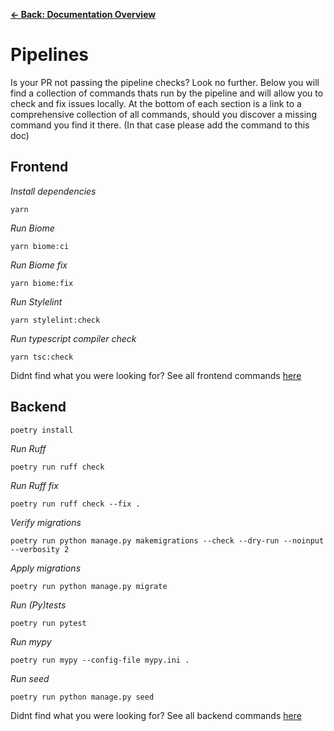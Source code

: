 [**&larr; Back: Documentation Overview**](../../README.md#documentation-overview)

# Pipelines

Is your PR not passing the pipeline checks? Look no further.
Below you will find a collection of commands thats run by the pipeline and will allow you to check and fix issues locally.
At the bottom of each section is a link to a comprehensive collection of all commands, should you discover a missing command you find it there. (In that case please add the command to this doc)

## Frontend

_Install dependencies_

```
yarn
```

_Run Biome_

```
yarn biome:ci
```

_Run Biome fix_

```
yarn biome:fix
```

_Run Stylelint_

```
yarn stylelint:check
```

_Run typescript compiler check_

```
yarn tsc:check
```

Didnt find what you were looking for? See all frontend commands [here](../../frontend/package.json)

## Backend

```
poetry install
```

_Run Ruff_

```
poetry run ruff check
```

_Run Ruff fix_

```
poetry run ruff check --fix .
```

_Verify migrations_

```
poetry run python manage.py makemigrations --check --dry-run --noinput --verbosity 2
```

_Apply migrations_

```
poetry run python manage.py migrate
```

_Run (Py)tests_

```
poetry run pytest
```

_Run mypy_

```
poetry run mypy --config-file mypy.ini .
```

_Run seed_

```
poetry run python manage.py seed
```

Didnt find what you were looking for? See all backend commands [here](../../backend/aliases.sh)
